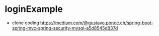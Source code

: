 # loginExample
* clone coding
https://medium.com/@gustavo.ponce.ch/spring-boot-spring-mvc-spring-security-mysql-a5d8545d837d
